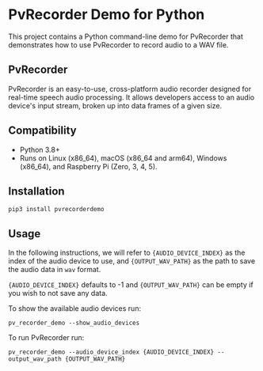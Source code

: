 # PvRecorder Demo for Python

This project contains a Python command-line demo for PvRecorder that demonstrates how to use PvRecorder to record audio to a WAV file.

## PvRecorder

PvRecorder is an easy-to-use, cross-platform audio recorder designed for real-time speech audio processing. It allows developers access to an audio device's input stream, broken up into data frames of a given size.

## Compatibility

- Python 3.8+
- Runs on Linux (x86_64), macOS (x86_64 and arm64), Windows (x86_64), and Raspberry Pi (Zero, 3, 4, 5).

## Installation

```console
pip3 install pvrecorderdemo
```

## Usage

In the following instructions, we will refer to  `{AUDIO_DEVICE_INDEX}` as the index of the audio device to use, and `{OUTPUT_WAV_PATH}` as the path to save the audio data in `wav` format.

`{AUDIO_DEVICE_INDEX}` defaults to -1 and `{OUTPUT_WAV_PATH}` can be empty if you wish to not save any data.

To show the available audio devices run:

```console
pv_recorder_demo --show_audio_devices
```

To run PvRecorder run:

```console
pv_recorder_demo --audio_device_index {AUDIO_DEVICE_INDEX} --output_wav_path {OUTPUT_WAV_PATH}
```
